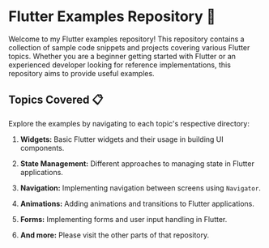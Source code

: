 # Flutter Examples Repository 🚀

Welcome to my Flutter examples repository! This repository contains a collection of sample code snippets and projects covering various Flutter topics. Whether you are a beginner getting started with Flutter or an experienced developer looking for reference implementations, this repository aims to provide useful examples.

## Topics Covered 📋

Explore the examples by navigating to each topic's respective directory:

1. **Widgets:** Basic Flutter widgets and their usage in building UI components.

2. **State Management:** Different approaches to managing state in Flutter applications.

3. **Navigation:** Implementing navigation between screens using `Navigator`.

4. **Animations:** Adding animations and transitions to Flutter applications.

5. **Forms:** Implementing forms and user input handling in Flutter.
  
6. **And more:** Please visit the other parts of that repository. 
